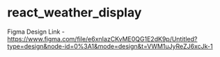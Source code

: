 # react_weather_display

Figma Design Link - https://www.figma.com/file/e6xnIazCKvME0QG1E2dK9p/Untitled?type=design&node-id=0%3A1&mode=design&t=VWM1uJyReZJ6xcJk-1

